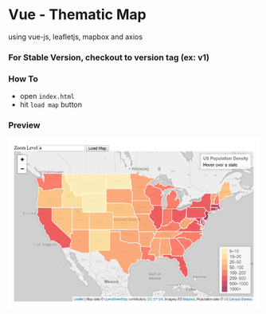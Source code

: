 # Vue - Thematic Map
using vue-js, leafletjs, mapbox and axios

### For Stable Version, checkout to version tag (ex: v1)

### How To
- open `index.html`
- hit `load map` button

### Preview
![App Preview](https://raw.githubusercontent.com/axquired24/vue-mapbox/master/preview-vue.png)

